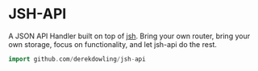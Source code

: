 # JSH-API

A JSON API Handler built on top of
[jsh](http://github.com/derekdowling/go-json-spec-handler). Bring your own
router, bring your own storage, focus on functionality, and let jsh-api do the
rest.

```go
import github.com/derekdowling/jsh-api
```
